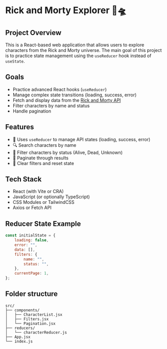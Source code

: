 # Rick and Morty Explorer 🔬🛸

## Project Overview

This is a React-based web application that allows users to explore characters from the Rick and Morty universe. The main goal of this project is to practice state management using the `useReducer` hook instead of `useState`.

## Goals

-   Practice advanced React hooks (`useReducer`)
-   Manage complex state transitions (loading, success, error)
-   Fetch and display data from the [Rick and Morty API](https://rickandmortyapi.com/)
-   Filter characters by name and status
-   Handle pagination

## Features

-   🧠 Uses `useReducer` to manage API states (loading, success, error)
-   🔍 Search characters by name
-   🚦 Filter characters by status (Alive, Dead, Unknown)
-   📃 Paginate through results
-   🧼 Clear filters and reset state

## Tech Stack

-   React (with Vite or CRA)
-   JavaScript (or optionally TypeScript)
-   CSS Modules or TailwindCSS
-   Axios or Fetch API

## Reducer State Example

```js
const initialState = {
    loading: false,
    error: "",
    data: [],
    filters: {
        name: "",
        status: "",
    },
    currentPage: 1,
};
```

## Folder structure

```
src/
├── components/
│   ├── CharacterList.jsx
│   ├── Filters.jsx
│   └── Pagination.jsx
├── reducers/
│   └── characterReducer.js
├── App.jsx
└── index.js
```
